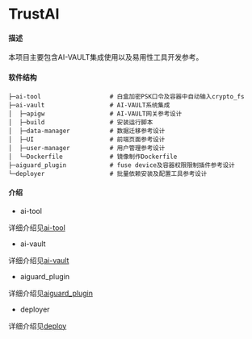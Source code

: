 # TrustAI

#### 描述
本项目主要包含AI-VAULT集成使用以及易用性工具开发参考。

#### 软件结构
```
├─ai-tool                   # 白盒加密PSK口令及容器中自动输入crypto_fs
├─ai-vault                  # AI-VAULT系统集成
│  ├─apigw                  # AI-VAULT网关参考设计    
│  ├─build                  # 安装运行脚本
│  ├─data-manager           # 数据迁移参考设计
│  ├─UI                     # 前端页面参考设计
│  ├─user-manager           # 用户管理参考设计
│  └─Dockerfile             # 镜像制作Dockerfile
├─aiguard_plugin            # fuse device及容器权限限制插件参考设计
└─deployer                  # 批量依赖安装及配置工具参考设计
```

#### 介绍

- ai-tool

详细介绍见[ai-tool](./ai-tool/README.md)

- ai-vault

详细介绍见[ai-vault](./ai-vault/README.md)

- aiguard_plugin

详细介绍见[aiguard_plugin](./aiguard_plugin/README.md)

- deployer

详细介绍见[deploy](./deployer/README.md)

